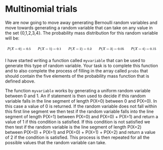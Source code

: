 # Multinomial trials

We are now going to move away generating Bernoulli random variables and move towards generating a random variable that can take on any value in the set {0,1,2,3,4}.  The probability mass distribution for this random variable will be:

![](equation.png)

I have started writing a function called `myvariable` that can be used to generate this type of random variable.  Your task is to complete this function and to also complete the process of filling in the array called `probs` that should contain the five elements of the probability mass function that is defined above.  

The function `myvariable` works by generating a uniform random variable between 0 and 1.  An if statement is then used to decide if this random variable falls in the line segment of length P(X=0) between 0 and P(X=0).  In this case a value of 0 is returned.  If the random variable does not fall within this first line segment we then test if the random variable falls into the line segment of length P(X=1) between P(X=0) and P(X=0) + P(X=1) and return a value of 1 if this condition is satisfied.  If this condition is not satisfied we then test if the random variable is the line segment of length P(X=2) between P(X=0) + P(X=1) and P(X=0) + P(X=1) + P(X=2) and return a value of 2 if the condition is satisfied.  This process is then repeated for all the possible values that the random variable can take.
